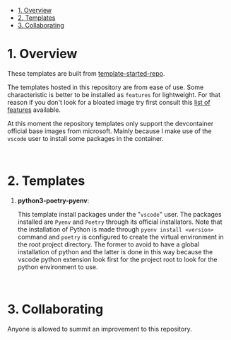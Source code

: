 - [1. Overview](#1-overview)
- [2. Templates](#2-templates)
- [3. Collaborating](#3-collaborating)


# 1. Overview

These templates are built from [template-started-repo](https://github.com/devcontainers/template-starter).

The templates hosted in this repository are from ease of use. Some characteristic is better to be installed as `features` for lightweight. For that reason if you don't look for a bloated image try first consult this [list of features](https://containers.dev/features) available.

At this moment the repository templates only support the devcontainer official base images from microsoft. Mainly because I make use of the `vscode` user to install some packages in the container.

<br />

# 2. Templates

1. **python3-poetry-pyenv**: 

    This template install packages under the "`vscode`" user. The packages installed are `Pyenv` and `Poetry` through its official installators. Note that the installation of Python is made through  `pyenv install <version>` command and `poetry` is configured to create the virtual environment in the root project directory. The former to avoid to have a global installation of python and the latter is done in this way because the vscode python extension look first for the project root to look for the python environment to use.

<br />

# 3. Collaborating

Anyone is allowed to summit an improvement to this repository.
